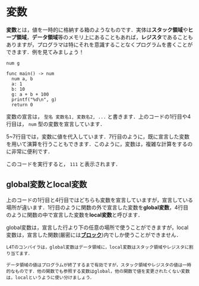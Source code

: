 <script src="https://cdn.lordicon.com/xdjxvujz.js"></script>

# 変数

**変数**とは，値を一時的に格納する箱のようなものです．実体は**スタック領域**や**ヒープ領域**，**データ領域**等のメモリ上にあることもあれば，**レジスタ**であることもありますが，プログラマは特にそれを意識することなくプログラムを書くことができます．例を見てみましょう！

```
num g

func main() -> num
  num a, b
  a: 1
  b: 10
  g: a + b + 100
  printf("%d\n", g)
  return 0

```

変数の宣言は， `型名 変数名1, 変数名2, ...` と書きます．上のコードの1行目や4行目は， `num` 型の変数を宣言しています．

5~7行目では，変数に値を代入しています．7行目のように，既に宣言した変数を用いて演算を行うこともできます．このように，変数は，複雑な計算をするのに非常に便利です．

このコードを実行すると， `111` と表示されます．

## global変数とlocal変数

上のコードの1行目と4行目ではどちらも変数を宣言していますが，宣言している場所が違います．1行目のように関数の外で宣言した変数を**global変数**，4行目のように関数の中で宣言した変数を**local変数**と呼びます．

global変数は，宣言した行より下の任意の場所で使うことができますが，local変数は，宣言した関数(厳密には[**ブロック**](/compound.html))内でしか使うことができません．

```admonish tip title="Level up!"
L4Tのコンパイラは，global変数はデータ領域に，local変数はスタック領域やレジスタに割り当てます．

データ領域の値はプログラムが終了するまで有効ですが，スタック領域やレジスタの値は一時的なものです．他の関数でも参照する変数はglobal，他の関数で値を変更されたくない変数は，localというように使い分けましょう．
```
